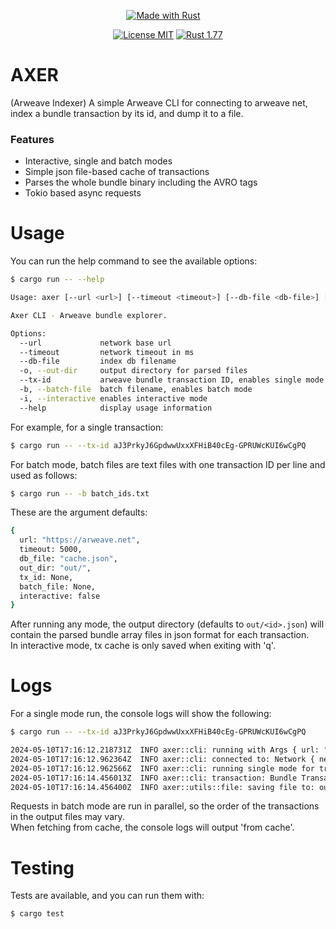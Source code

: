 <div align="center">

<a style="margin-right:15px" href="#"><img src="https://forthebadge.com/images/badges/made-with-rust.svg" alt="Made with Rust"/></a>


<a href="https://opensource.org/licenses/MIT"><img src="https://img.shields.io/badge/License-MIT-brightgreen.svg" alt="License MIT"/></a>
<a href="https://www.rust-lang.org/"><img src="https://img.shields.io/badge/rust-1.78-orange.svg" alt="Rust 1.77"/></a>

</div>

# AXER

(Arweave Indexer) A simple Arweave CLI for connecting to arweave net, index a bundle transaction by its id, and dump it to a file. 

### Features

- Interactive, single and batch modes
- Simple json file-based cache of transactions
- Parses the whole bundle binary including the AVRO tags
- Tokio based async requests

# Usage

You can run the help command to see the available options:
```bash
$ cargo run -- --help

Usage: axer [--url <url>] [--timeout <timeout>] [--db-file <db-file>] [-o <out-dir>] [--tx-id <tx-id>] [-b <batch-file>] [-i]

Axer CLI - Arweave bundle explorer.

Options:
  --url             network base url
  --timeout         network timeout in ms
  --db-file         index db filename
  -o, --out-dir     output directory for parsed files
  --tx-id           arweave bundle transaction ID, enables single mode
  -b, --batch-file  batch filename, enables batch mode
  -i, --interactive enables interactive mode
  --help            display usage information
```

For example, for a single transaction:
```bash
$ cargo run -- --tx-id aJ3PrkyJ6GpdwwUxxXFHiB40cEg-GPRUWcKUI6wCgPQ
```

For batch mode, batch files are text files with one transaction ID per line and used as follows:
```bash
$ cargo run -- -b batch_ids.txt
```

These are the argument defaults:
```bash
{ 
  url: "https://arweave.net", 
  timeout: 5000, 
  db_file: "cache.json", 
  out_dir: "out/", 
  tx_id: None, 
  batch_file: None, 
  interactive: false
}
```

After running any mode, the output directory (defaults to `out/<id>.json`) will contain the parsed bundle array files in json format for each transaction.  
In interactive mode, tx cache is only saved when exiting with 'q'.

# Logs

For a single mode run, the console logs will show the following:
```bash
$ cargo run -- --tx-id aJ3PrkyJ6GpdwwUxxXFHiB40cEg-GPRUWcKUI6wCgPQ

2024-05-10T17:16:12.218731Z  INFO axer::cli: running with Args { url: "https://arweave.net", timeout: 5000, db_file: "cache.json", out_dir: "out/", tx_id: Some("aJ3PrkyJ6GpdwwUxxXFHiB40cEg-GPRUWcKUI6wCgPQ"), batch_file: None, interactive: false }
2024-05-10T17:16:12.962364Z  INFO axer::cli: connected to: Network { network: arweave.N.1, version: 5, release: 69, blocks: 1421559, peers: 280 }
2024-05-10T17:16:12.962566Z  INFO axer::cli: running single mode for transaction: aJ3PrkyJ6GpdwwUxxXFHiB40cEg-GPRUWcKUI6wCgPQ
2024-05-10T17:16:14.456013Z  INFO axer::cli: transaction: Bundle Transaction { id: aJ3PrkyJ6GpdwwUxxXFHiB40cEg-GPRUWcKUI6wCgPQ, last_tx: 2iAqen10b8K0lVB3xmtp8plsd0GZzrc_yAoG8C9Fccz67Zc9U0vsvvP2S3S7tMtN, tags: "App"="everPay";"Version"="2.0.0";"Owner"="uGx-QfBXSwABKxjha-00dI7vvfyqIYblY6Z5L6cyTFM";"parent_id"="Lac6dfslKmKfWOogPcc1kTlcz9_cIYvz48E_sV9_vkE";"Bundle-Format"="binary";"Bundle-Version"="2.0.0";, data_size: 398979}
2024-05-10T17:16:14.456400Z  INFO axer::utils::file: saving file to: out/aJ3PrkyJ6GpdwwUxxXFHiB40cEg-GPRUWcKUI6wCgPQ.json
```

Requests in batch mode are run in parallel, so the order of the transactions in the output files may vary.  
When fetching from cache, the console logs will output 'from cache'.

# Testing

Tests are available, and you can run them with:
```bash
$ cargo test
```